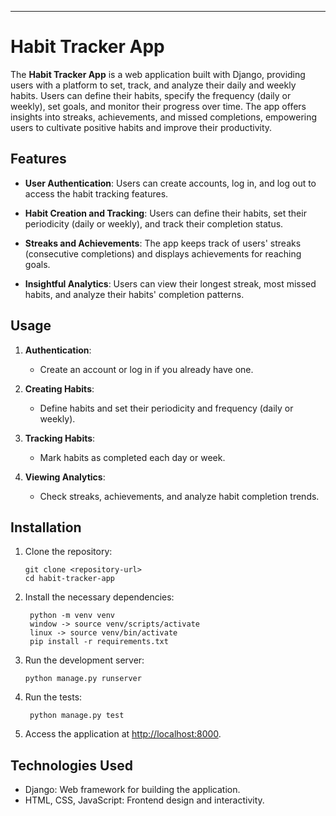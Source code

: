 
---

# Habit Tracker App

The **Habit Tracker App** is a web application built with Django, providing users with a platform to set, track, and analyze their daily and weekly habits. Users can define their habits, specify the frequency (daily or weekly), set goals, and monitor their progress over time. The app offers insights into streaks, achievements, and missed completions, empowering users to cultivate positive habits and improve their productivity.

## Features

- **User Authentication**: Users can create accounts, log in, and log out to access the habit tracking features.
  
- **Habit Creation and Tracking**: Users can define their habits, set their periodicity (daily or weekly), and track their completion status.

- **Streaks and Achievements**: The app keeps track of users' streaks (consecutive completions) and displays achievements for reaching goals.

- **Insightful Analytics**: Users can view their longest streak, most missed habits, and analyze their habits' completion patterns.


## Usage

1. **Authentication**:
    - Create an account or log in if you already have one.

2. **Creating Habits**:
    - Define habits and set their periodicity and frequency (daily or weekly).

3. **Tracking Habits**:
    - Mark habits as completed each day or week.

4. **Viewing Analytics**:
    - Check streaks, achievements, and analyze habit completion trends.

## Installation

1. Clone the repository:
    ```
    git clone <repository-url>
    cd habit-tracker-app
    ```

2. Install the necessary dependencies:
    ```
     python -m venv venv
     window -> source venv/scripts/activate
     linux -> source venv/bin/activate
     pip install -r requirements.txt
    ```

3. Run the development server:
    ```
    python manage.py runserver
    ```
4. Run the tests:
    ```
     python manage.py test
     ```
5. Access the application at [http://localhost:8000](http://localhost:8000).

## Technologies Used

- Django: Web framework for building the application.
- HTML, CSS, JavaScript: Frontend design and interactivity.

